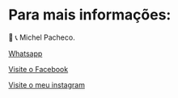 
# Para mais informações: 

📲 📞 Michel Pacheco.

<a href="https://wa.me/message/L2W26WS2QTOHB1">Whatsapp</a>

<a href="https://www.facebook.com/Michelimovel"> Visite o Facebook</a> 


<a href="m.me/Michelimovel"></a>

<a href="https://www.instagram.com/michel_imoveis/">Visite o meu instagram</a>
